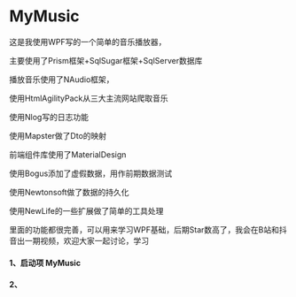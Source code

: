 # MyMusic

这是我使用WPF写的一个简单的音乐播放器，

主要使用了Prism框架+SqlSugar框架+SqlServer数据库

播放音乐使用了NAudio框架，

使用HtmlAgilityPack从三大主流网站爬取音乐

使用Nlog写的日志功能

使用Mapster做了Dto的映射

前端组件库使用了MaterialDesign

使用Bogus添加了虚假数据，用作前期数据测试

使用Newtonsoft做了数据的持久化

使用NewLife的一些扩展做了简单的工具处理

里面的功能都很完善，可以用来学习WPF基础，后期Star数高了，我会在B站和抖音出一期视频，欢迎大家一起讨论，学习

#### 1、启动项 MyMusic

#### 2、